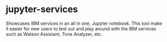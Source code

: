 # jupyter-services
Showcases IBM services in an all in one, Jupyter notebook. This tool make it easier for new users to test out and play around with the IBM services such as Watson Assistant, Tone Analyzer, etc. 
